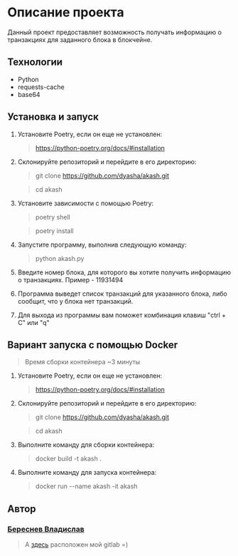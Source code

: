 # Описание проекта 
Данный проект предоставляет возможность получать информацию о транзакциях для заданного блока в блокчейне.

## Технологии
- Python 
- requests-cache
- base64

## Установка и запуск 
1. Установите Poetry, если он еще не установлен:

   >https://python-poetry.org/docs/#installation

2. Склонируйте репозиторий и перейдите в его директорию:
   >git clone https://github.com/dyasha/akash.git

   >cd akash
3. Установите зависимости с помощью Poetry:

    >poetry shell

    >poetry install

4. Запустите программу, выполнив следующую команду:
    >python akash.py
5. Введите номер блока, для которого вы хотите получить информацию о транзакциях. Пример - 11931494
6. Программа выведет список транзакций для указанного блока, либо сообщит, что у блока нет транзакций.
7. Для выхода из программы вам поможет комбинация клавиш "ctrl + C" или "q"
## Вариант запуска с помощью Docker 
>Время сборки контейнера ~3 минуты
1. Установите Poetry, если он еще не установлен:

   >https://python-poetry.org/docs/#installation

2. Склонируйте репозиторий и перейдите в его директорию:
   >git clone https://github.com/dyasha/akash.git

   >cd akash
3. Выполните команду для сборки контейнера:
   >docker build -t akash .
4. Выполните команду для запуска контейнера:
   >docker run --name akash -it akash
## __Автор__
###  [Береснев Владислав](https://github.com/dyasha)
>А [здесь](https://gitlab.com/dyasha) расположен мой gitlab =)